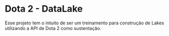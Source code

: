 # Dota 2 - DataLake
Esse projeto tem o intuito de ser um treinamento para construção de Lakes utilizando a API de Dota 2 como sustentação.